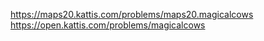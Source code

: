 https://maps20.kattis.com/problems/maps20.magicalcows   
https://open.kattis.com/problems/magicalcows   